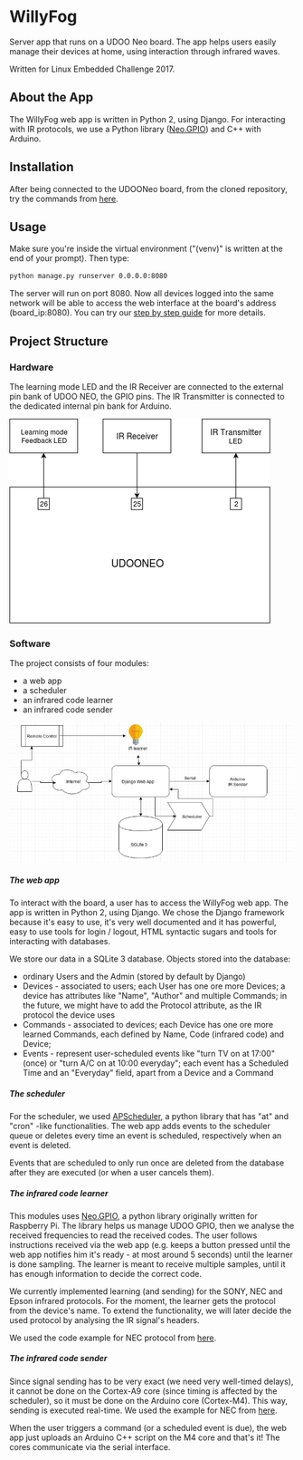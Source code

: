 # WillyFog
Server app that runs on a UDOO Neo board. The app helps users easily manage their devices at home, using interaction through infrared waves.

Written for Linux Embedded Challenge 2017.

## About the App

The WillyFog web app is written in Python 2, using Django. For interacting with IR protocols, we use a Python library ([Neo.GPIO](https://github.com/smerkousdavid/Neo.GPIO)) and C++ with Arduino.

## Installation
After being connected to the UDOONeo board, from the cloned repository, try the commands from [here](requirements.txt).

## Usage

Make sure you're inside the virtual environment ("(venv)" is written at the end of your prompt). Then type:
```sh
python manage.py runserver 0.0.0.0:8080
```
The server will run on port 8080. Now all devices logged into the same network will be able to access the web interface at the board's address (board_ip:8080). You can try our [step by step guide](setup_guide.md) for more details.

## Project Structure
### Hardware

The learning mode LED and the IR Receiver are connected to the external pin bank of UDOO NEO, the GPIO
pins. The IR Transmitter is connected to the dedicated internal pin bank for Arduino. 

![](hardware_diagram.png)

### Software

The project consists of four modules:

 * a web app
 * a scheduler
 * an infrared code learner
 * an infrared code sender

![](software_logic.png)

##### The web app
To interact with the board, a user has to access the WillyFog web app. The app is written in Python 2, using Django. We chose the Django framework because it's easy to use, it's very well documented and it has powerful, easy to use tools for login / logout, HTML syntactic sugars and tools for interacting with databases.

We store our data in a SQLite 3 database. Objects stored into the database:

 * ordinary Users and the Admin (stored by default by Django)
 * Devices - associated to users; each User has one ore more Devices; a device has attributes like "Name", "Author" and multiple Commands; in the future, we might have to add the Protocol attribute, as the IR protocol the device uses
 * Commands - associated to devices; each Device has one ore more learned Commands, each defined by Name, Code (infrared code) and Device;
 * Events - represent user-scheduled events like "turn TV on at 17:00" (once) or "turn A/C on at 10:00 everyday"; each event has a Scheduled Time and an "Everyday" field, apart from a Device and a Command

##### The scheduler
For the scheduler, we used [APScheduler](https://apscheduler.readthedocs.io/en/latest/), a python library that has "at" and "cron" -like functionalities. The web app adds events to the scheduler queue or deletes every time an event is scheduled, respectively when an event is deleted.

Events that are scheduled to only run once are deleted from the database after they are executed (or when a user cancels them).

##### The infrared code learner
This modules uses [Neo.GPIO](https://github.com/smerkousdavid/Neo.GPIO), a python library originally written for Raspberry Pi. The library helps us manage UDOO GPIO, then we analyse the received frequencies to read the received codes.
The user follows instructions received via the web app (e.g. keeps a button pressed until the web app notifies him it's ready - at most around 5 seconds) until the learner is done sampling. The learner is meant to receive multiple samples, until it has enough information to decide the correct code.

We currently implemented learning (and sending) for the SONY, NEC and Epson infrared protocols. For the moment, the learner gets the protocol from the device's name. To extend the functionality, we will later decide the used protocol by analysing the IR signal's headers.

We used the code example for NEC protocol from [here](https://blog.bschwind.com/2016/05/29/sending-infrared-commands-from-a-raspberry-pi-without-lirc/).

##### The infrared code sender
Since signal sending has to be very exact (we need very well-timed delays), it cannot be done on the Cortex-A9 core (since timing is affected by the scheduler), so it must be done on the Arduino core (Cortex-M4). This way, sending is executed real-time. We used the example for NEC from [here](https://gist.github.com/EEVblog/6206934).

When the user triggers a command (or a scheduled event is due), the web app just uploads an Arduino C++ script on the M4 core and that's it! The cores communicate via the serial interface.
